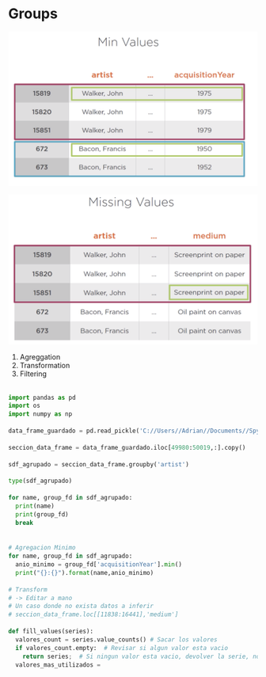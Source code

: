 # Groups

![Groups](https://raw.githubusercontent.com/2018-B-GR1-Python/python/master/Captura%20de%20pantalla%202018-11-20%20a%20la(s)%2017.37.55.png "Groups")

![Empty](https://raw.githubusercontent.com/2018-B-GR1-Python/python/master/Captura%20de%20pantalla%202018-11-20%20a%20la(s)%2017.41.46.png "Empty")

1. Agreggation
2. Transformation
3. Filtering

```python

import pandas as pd
import os
import numpy as np

data_frame_guardado = pd.read_pickle('C://Users//Adrian//Documents//Spyder//data//artwork_data_frame.pickle')

seccion_data_frame = data_frame_guardado.iloc[49980:50019,:].copy()

sdf_agrupado = seccion_data_frame.groupby('artist')

type(sdf_agrupado)

for name, group_fd in sdf_agrupado:
  print(name)
  print(group_fd)
  break


# Agregacion Minimo
for name, group_fd in sdf_agrupado:
  anio_minimo = group_fd['acquisitionYear'].min()
  print("{}:{}").format(name,anio_minimo)

# Transform
# -> Editar a mano
# Un caso donde no exista datos a inferir
# seccion_data_frame.loc[[11838:16441],'medium']

def fill_values(series):
  valores_count = series.value_counts() # Sacar los valores
  if valores_count.empty:  # Revisar si algun valor esta vacio
    return series;  # Si ningun valor esta vacio, devolver la serie, no hay nada que hacer
  valores_mas_utilizados = 
  


```
